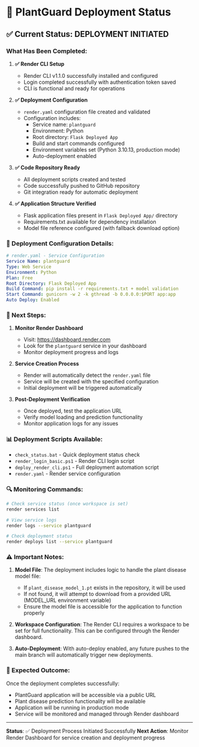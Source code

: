 # 🌱 PlantGuard Deployment Status

## ✅ Current Status: DEPLOYMENT INITIATED

### What Has Been Completed:

1. **✅ Render CLI Setup**
   - Render CLI v1.1.0 successfully installed and configured
   - Login completed successfully with authentication token saved
   - CLI is functional and ready for operations

2. **✅ Deployment Configuration**
   - `render.yaml` configuration file created and validated
   - Configuration includes:
     - Service name: `plantguard`
     - Environment: Python
     - Root directory: `Flask Deployed App`
     - Build and start commands configured
     - Environment variables set (Python 3.10.13, production mode)
     - Auto-deployment enabled

3. **✅ Code Repository Ready**
   - All deployment scripts created and tested
   - Code successfully pushed to GitHub repository
   - Git integration ready for automatic deployment

4. **✅ Application Structure Verified**
   - Flask application files present in `Flask Deployed App/` directory
   - Requirements.txt available for dependency installation
   - Model file reference configured (with fallback download option)

### 🔧 Deployment Configuration Details:

```yaml
# render.yaml - Service Configuration
Service Name: plantguard
Type: Web Service
Environment: Python
Plan: Free
Root Directory: Flask Deployed App
Build Command: pip install -r requirements.txt + model validation
Start Command: gunicorn -w 2 -k gthread -b 0.0.0.0:$PORT app:app
Auto Deploy: Enabled
```

### 🚀 Next Steps:

1. **Monitor Render Dashboard**
   - Visit: https://dashboard.render.com
   - Look for the `plantguard` service in your dashboard
   - Monitor deployment progress and logs

2. **Service Creation Process**
   - Render will automatically detect the `render.yaml` file
   - Service will be created with the specified configuration
   - Initial deployment will be triggered automatically

3. **Post-Deployment Verification**
   - Once deployed, test the application URL
   - Verify model loading and prediction functionality
   - Monitor application logs for any issues

### 📊 Deployment Scripts Available:

- `check_status.bat` - Quick deployment status check
- `render_login_basic.ps1` - Render CLI login script
- `deploy_render_cli.ps1` - Full deployment automation script
- `render.yaml` - Render service configuration

### 🔍 Monitoring Commands:

```bash
# Check service status (once workspace is set)
render services list

# View service logs
render logs --service plantguard

# Check deployment status
render deploys list --service plantguard
```

### ⚠️ Important Notes:

1. **Model File**: The deployment includes logic to handle the plant disease model file:
   - If `plant_disease_model_1.pt` exists in the repository, it will be used
   - If not found, it will attempt to download from a provided URL (MODEL_URL environment variable)
   - Ensure the model file is accessible for the application to function properly

2. **Workspace Configuration**: The Render CLI requires a workspace to be set for full functionality. This can be configured through the Render dashboard.

3. **Auto-Deployment**: With auto-deploy enabled, any future pushes to the main branch will automatically trigger new deployments.

### 🎯 Expected Outcome:

Once the deployment completes successfully:
- PlantGuard application will be accessible via a public URL
- Plant disease prediction functionality will be available
- Application will be running in production mode
- Service will be monitored and managed through Render dashboard

---

**Status**: ✅ Deployment Process Initiated Successfully
**Next Action**: Monitor Render Dashboard for service creation and deployment progress